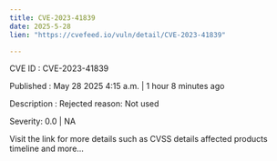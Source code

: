 ```yaml
---
title: CVE-2023-41839
date: 2025-5-28
lien: "https://cvefeed.io/vuln/detail/CVE-2023-41839"

---
```


CVE ID : CVE-2023-41839

Published :  May 28
2025
4:15 a.m. | 1 hour
8 minutes ago

Description : Rejected reason: Not used

Severity: 0.0 | NA

Visit the link for more details
such as CVSS details
affected products
timeline
and more...
